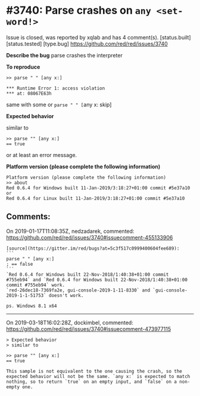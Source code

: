 
#3740: Parse crashes on `any <set-word!>`
================================================================================
Issue is closed, was reported by xqlab and has 4 comment(s).
[status.built] [status.tested] [type.bug]
<https://github.com/red/red/issues/3740>

**Describe the bug**
parse crashes the interpreter


**To reproduce**
```
>> parse " " [any x:]

*** Runtime Error 1: access violation
*** at: 08067E63h
```
same with some or 
`parse " " [`any x: skip]

**Expected behavior**

similar to
```
>> parse "" [any x:]
== true
```
or at least an error message.  


**Platform version (please complete the following information)**
```
Platform version (please complete the following information)
>> about
Red 0.6.4 for Windows built 11-Jan-2019/3:18:27+01:00 commit #5e37a10
or
Red 0.6.4 for Linux built 11-Jan-2019/3:18:27+01:00 commit #5e37a10

```



Comments:
--------------------------------------------------------------------------------

On 2019-01-17T11:08:35Z, nedzadarek, commented:
<https://github.com/red/red/issues/3740#issuecomment-455133906>

    [source](https://gitter.im/red/bugs?at=5c3f517c0999400604fee689):
    ```
    parse " " [any x:]
    ; == false
    ```
    `Red 0.6.4 for Windows built 22-Nov-2018/1:40:38+01:00 commit #755eb94` and `Red 0.6.4 for Windows built 22-Nov-2018/1:40:38+01:00 commit #755eb94` work.
    `red-26dec18-7369fa2e, gui-console-2019-1-11-8330` and `gui-console-2019-1-1-51753` doesn't work.
    
    ps. Windows 8.1 x64

--------------------------------------------------------------------------------

On 2019-03-18T16:02:28Z, dockimbel, commented:
<https://github.com/red/red/issues/3740#issuecomment-473977115>

    > Expected behavior
    > similar to
    
    >> parse "" [any x:]
    == true
    
    This sample is not equivalent to the one causing the crash, so the expected behavior will not be the same. `any x:` is expected to match nothing, so to return `true` on an empty input, and `false` on a non-empty one.

